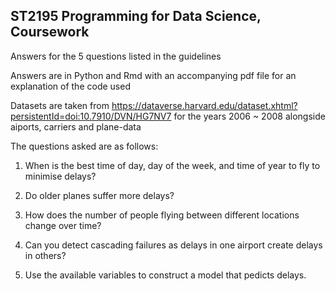 ## ST2195 Programming for Data Science, Coursework
 
Answers for the 5 questions listed in the guidelines 
 
Answers are in Python and Rmd with an accompanying pdf file for an explanation of the code used

Datasets are taken from https://dataverse.harvard.edu/dataset.xhtml?persistentId=doi:10.7910/DVN/HG7NV7 for the years 2006 ~ 2008 alongside aiports, carriers and plane-data

The questions asked are as follows:

1. When is the best time of day, day of the week, and time of year to fly to minimise delays?

2. Do older planes suffer more delays?

3. How does the number of people flying between different locations change over time?

4. Can you detect cascading failures as delays in one airport create delays in others?

5. Use the available variables to construct a model that pedicts delays.
